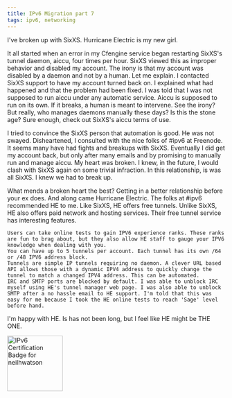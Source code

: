 ```yaml
---
title: IPv6 Migration part 7
tags: ipv6, networking
---
```




I've broken up with SixXS. Hurricane Electric is my new girl.

It all started when an error in my Cfengine service began restarting SixXS's tunnel daemon, aiccu, four times per hour. SixXS viewed this as improper behavior and disabled my account. The irony is that my account was disabled by a daemon and not by a human. Let me explain. I contacted SixXS support to have my account turned back on. I explained what had happened and that the problem had been fixed. I was told that I was not supposed to run aiccu under any automatic service. Aiccu is supposed to run on its own. If it breaks, a human is meant to intervene. See the irony? But really, who manages daemons manually these days? Is this the stone age? Sure enough, check out SixXS's aiccu terms of use.

I tried to convince the SixXS person that automation is good. He was not swayed. Disheartened, I consulted with the nice folks of #ipv6 at Freenode. It seems many have had fights and breakups with SixXS. Eventually I did get my account back, but only after many emails and by promising to manually run and manage aiccu. My heart was broken. I knew, in the future, I would clash with SixXS again on some trivial infraction. In this relationship, is was all SixXS. I knew we had to break up.

What mends a broken heart the best? Getting in a better relationship before your ex does. And along came Hurricane Electric. The folks at #ipv6 recommended HE to me. Like SixXS, HE offers free tunnels. Unlike SixXS, HE also offers paid network and hosting services. Their free tunnel service has interesting features.

    Users can take online tests to gain IPV6 experience ranks. These ranks are fun to brag about, but they also allow HE staff to gauge your IPV6 knowledge when dealing with you.
    You can have up to 5 tunnels per account. Each tunnel has its own /64 or /48 IPV6 address block.
    Tunnels are simple IP tunnels requiring no daemon. A clever URL based API allows those with a dynamic IPV4 address to quickly change the tunnel to match a changed IPV4 address. This can be automated.
    IRC and SMTP ports are blocked by default. I was able to unblock IRC myself using HE's tunnel manager web page. I was also able to unblock SMTP after a no hassle email to HE support. I'm told that this was easy for me because I took the HE online tests to reach 'Sage' level before hand.

I'm happy with HE. Is has not been long, but I feel like HE might be THE ONE.

<a href="http://ipv6.he.net/certification/scoresheet.php?pass_name=neilhwatson" target="_blank"><img src="http://ipv6.he.net/certification/create_badge.php?pass_name=neilhwatson&amp;badge=1" style="border: 0; width: 128px; height: 128px" alt="IPv6 Certification Badge for neilhwatson"></img></a>
